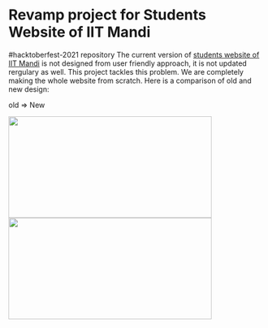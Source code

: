 # Revamp project for Students Website of IIT Mandi
#hacktoberfest-2021 repository 
The current version of [students website of IIT Mandi](https://students.iitmandi.ac.in/) is not designed from user friendly approach, it is not updated rergulary as well. This project tackles this problem.
We are completely making the whole website from scratch. Here is a comparison of old and new design:

old => New

<img src="https://user-images.githubusercontent.com/63332774/137616412-0be44287-bd2a-4101-87cb-85633adb168c.png" width="400" height="200" /><img src="https://user-images.githubusercontent.com/63332774/137616436-3a2ca9b3-4878-4eed-bf52-e7bad2c74d6a.png" width="400" height="200" />
